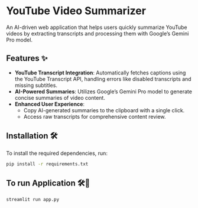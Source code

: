 # YouTube Video Summarizer

An AI-driven web application that helps users quickly summarize YouTube videos by extracting transcripts and processing them with Google’s Gemini Pro model.

## Features ✨
- **YouTube Transcript Integration**: Automatically fetches captions using the YouTube Transcript API, handling errors like disabled transcripts and missing subtitles.
- **AI-Powered Summaries**: Utilizes Google’s Gemini Pro model to generate concise summaries of video content.
- **Enhanced User Experience**:
  - Copy AI-generated summaries to the clipboard with a single click.
  - Access raw transcripts for comprehensive content review.




## Installation 🛠️

To install the required dependencies, run:
```bash
pip install -r requirements.txt
```

## To run Application 🛠🚀
```bash
streamlit run app.py

```




